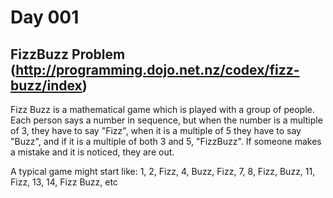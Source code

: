 # Day 001

## FizzBuzz Problem (http://programming.dojo.net.nz/codex/fizz-buzz/index)

Fizz Buzz is a mathematical game which is played with a group of people. Each person says a number in sequence, but when the number is a multiple of 3, they have to say "Fizz", when it is a multiple of 5 they have to say "Buzz", and if it is a multiple of both 3 and 5, "FizzBuzz". If someone makes a mistake and it is noticed, they are out.

A typical game might start like: 1, 2, Fizz, 4, Buzz, Fizz, 7, 8, Fizz, Buzz, 11, Fizz, 13, 14, Fizz Buzz, etc


